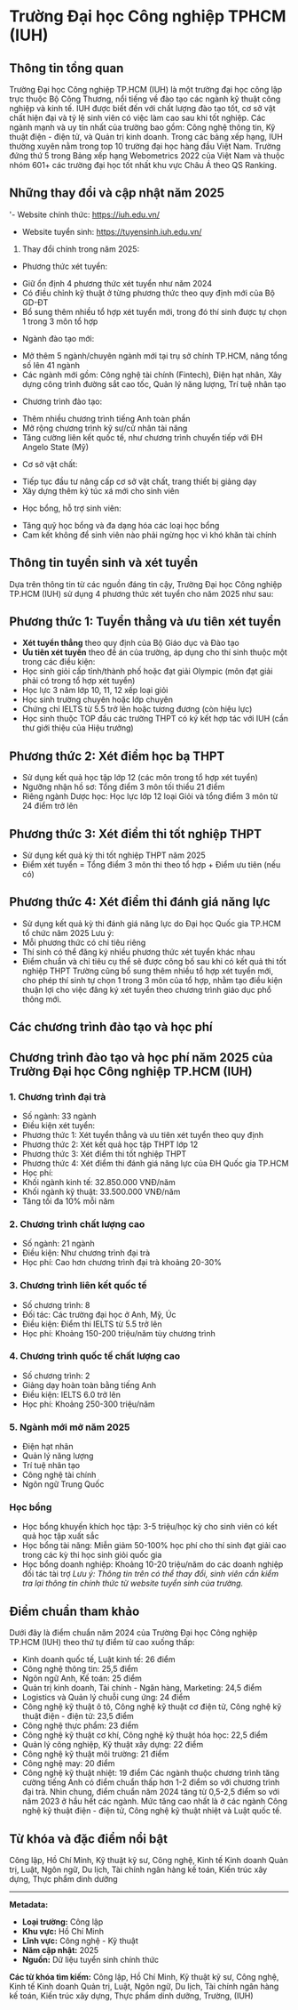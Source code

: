# Trường Đại học Công nghiệp TPHCM (IUH)

## Thông tin tổng quan
Trường Đại học Công nghiệp TP.HCM (IUH) là một trường đại học công lập trực thuộc Bộ Công Thương, nổi tiếng về đào tạo các ngành kỹ thuật công nghiệp và kinh tế. IUH được biết đến với chất lượng đào tạo tốt, cơ sở vật chất hiện đại và tỷ lệ sinh viên có việc làm cao sau khi tốt nghiệp. Các ngành mạnh và uy tín nhất của trường bao gồm: Công nghệ thông tin, Kỹ thuật điện - điện tử, và Quản trị kinh doanh. Trong các bảng xếp hạng, IUH thường xuyên nằm trong top 10 trường đại học hàng đầu Việt Nam. Trường đứng thứ 5 trong Bảng xếp hạng Webometrics 2022 của Việt Nam và thuộc nhóm 601+ các trường đại học tốt nhất khu vực Châu Á theo QS Ranking.

## Những thay đổi và cập nhật năm 2025
'- Website chính thức: https://iuh.edu.vn/
- Website tuyển sinh: https://tuyensinh.iuh.edu.vn/
1. Thay đổi chính trong năm 2025:
- Phương thức xét tuyển:
 + Giữ ổn định 4 phương thức xét tuyển như năm 2024
 + Có điều chỉnh kỹ thuật ở từng phương thức theo quy định mới của Bộ GD-ĐT
 + Bổ sung thêm nhiều tổ hợp xét tuyển mới, trong đó thí sinh được tự chọn 1 trong 3 môn tổ hợp
- Ngành đào tạo mới:
 + Mở thêm 5 ngành/chuyên ngành mới tại trụ sở chính TP.HCM, nâng tổng số lên 41 ngành
 + Các ngành mới gồm: Công nghệ tài chính (Fintech), Điện hạt nhân, Xây dựng công trình đường sắt cao tốc, Quản lý năng lượng, Trí tuệ nhân tạo
- Chương trình đào tạo:
 + Thêm nhiều chương trình tiếng Anh toàn phần 
 + Mở rộng chương trình kỹ sư/cử nhân tài năng
 + Tăng cường liên kết quốc tế, như chương trình chuyển tiếp với ĐH Angelo State (Mỹ)
- Cơ sở vật chất:
 + Tiếp tục đầu tư nâng cấp cơ sở vật chất, trang thiết bị giảng dạy
 + Xây dựng thêm ký túc xá mới cho sinh viên
- Học bổng, hỗ trợ sinh viên:
 + Tăng quỹ học bổng và đa dạng hóa các loại học bổng
 + Cam kết không để sinh viên nào phải ngừng học vì khó khăn tài chính

## Thông tin tuyển sinh và xét tuyển
Dựa trên thông tin từ các nguồn đáng tin cậy, Trường Đại học Công nghiệp TP.HCM (IUH) sử dụng 4 phương thức xét tuyển cho năm 2025 như sau:
## Phương thức 1: Tuyển thẳng và ưu tiên xét tuyển
- **Xét tuyển thẳng** theo quy định của Bộ Giáo dục và Đào tạo
- **Ưu tiên xét tuyển** theo đề án của trường, áp dụng cho thí sinh thuộc một trong các điều kiện:
 - Học sinh giỏi cấp tỉnh/thành phố hoặc đạt giải Olympic (môn đạt giải phải có trong tổ hợp xét tuyển)
 - Học lực 3 năm lớp 10, 11, 12 xếp loại giỏi
 - Học sinh trường chuyên hoặc lớp chuyên
 - Chứng chỉ IELTS từ 5.5 trở lên hoặc tương đương (còn hiệu lực)
 - Học sinh thuộc TOP đầu các trường THPT có ký kết hợp tác với IUH (cần thư giới thiệu của Hiệu trưởng)
## Phương thức 2: Xét điểm học bạ THPT
- Sử dụng kết quả học tập lớp 12 (các môn trong tổ hợp xét tuyển)
- Ngưỡng nhận hồ sơ: Tổng điểm 3 môn tối thiểu 21 điểm
- Riêng ngành Dược học: Học lực lớp 12 loại Giỏi và tổng điểm 3 môn từ 24 điểm trở lên
## Phương thức 3: Xét điểm thi tốt nghiệp THPT
- Sử dụng kết quả kỳ thi tốt nghiệp THPT năm 2025
- Điểm xét tuyển = Tổng điểm 3 môn thi theo tổ hợp + Điểm ưu tiên (nếu có)
## Phương thức 4: Xét điểm thi đánh giá năng lực
- Sử dụng kết quả kỳ thi đánh giá năng lực do Đại học Quốc gia TP.HCM tổ chức năm 2025
Lưu ý:
- Mỗi phương thức có chỉ tiêu riêng
- Thí sinh có thể đăng ký nhiều phương thức xét tuyển khác nhau
- Điểm chuẩn và chỉ tiêu cụ thể sẽ được công bố sau khi có kết quả thi tốt nghiệp THPT
Trường cũng bổ sung thêm nhiều tổ hợp xét tuyển mới, cho phép thí sinh tự chọn 1 trong 3 môn của tổ hợp, nhằm tạo điều kiện thuận lợi cho việc đăng ký xét tuyển theo chương trình giáo dục phổ thông mới.

## Các chương trình đào tạo và học phí
## Chương trình đào tạo và học phí năm 2025 của Trường Đại học Công nghiệp TP.HCM (IUH)
### 1. Chương trình đại trà
- Số ngành: 33 ngành
- Điều kiện xét tuyển:
 - Phương thức 1: Xét tuyển thẳng và ưu tiên xét tuyển theo quy định
 - Phương thức 2: Xét kết quả học tập THPT lớp 12
 - Phương thức 3: Xét điểm thi tốt nghiệp THPT
 - Phương thức 4: Xét điểm thi đánh giá năng lực của ĐH Quốc gia TP.HCM
- Học phí:
 - Khối ngành kinh tế: 32.850.000 VNĐ/năm
 - Khối ngành kỹ thuật: 33.500.000 VNĐ/năm
 - Tăng tối đa 10% mỗi năm
### 2. Chương trình chất lượng cao
- Số ngành: 21 ngành 
- Điều kiện: Như chương trình đại trà
- Học phí: Cao hơn chương trình đại trà khoảng 20-30%
### 3. Chương trình liên kết quốc tế
- Số chương trình: 8
- Đối tác: Các trường đại học ở Anh, Mỹ, Úc
- Điều kiện: Điểm thi IELTS từ 5.5 trở lên
- Học phí: Khoảng 150-200 triệu/năm tùy chương trình
### 4. Chương trình quốc tế chất lượng cao
- Số chương trình: 2 
- Giảng dạy hoàn toàn bằng tiếng Anh
- Điều kiện: IELTS 6.0 trở lên
- Học phí: Khoảng 250-300 triệu/năm
### 5. Ngành mới mở năm 2025
- Điện hạt nhân
- Quản lý năng lượng 
- Trí tuệ nhân tạo
- Công nghệ tài chính
- Ngôn ngữ Trung Quốc
### Học bổng
- Học bổng khuyến khích học tập: 3-5 triệu/học kỳ cho sinh viên có kết quả học tập xuất sắc
- Học bổng tài năng: Miễn giảm 50-100% học phí cho thí sinh đạt giải cao trong các kỳ thi học sinh giỏi quốc gia
- Học bổng doanh nghiệp: Khoảng 10-20 triệu/năm do các doanh nghiệp đối tác tài trợ
*Lưu ý: Thông tin trên có thể thay đổi, sinh viên cần kiểm tra lại thông tin chính thức từ website tuyển sinh của trường.*

## Điểm chuẩn tham khảo
Dưới đây là điểm chuẩn năm 2024 của Trường Đại học Công nghiệp TP.HCM (IUH) theo thứ tự điểm từ cao xuống thấp:
- Kinh doanh quốc tế, Luật kinh tế: 26 điểm
- Công nghệ thông tin: 25,5 điểm
- Ngôn ngữ Anh, Kế toán: 25 điểm 
- Quản trị kinh doanh, Tài chính - Ngân hàng, Marketing: 24,5 điểm
- Logistics và Quản lý chuỗi cung ứng: 24 điểm
- Công nghệ kỹ thuật ô tô, Công nghệ kỹ thuật cơ điện tử, Công nghệ kỹ thuật điện - điện tử: 23,5 điểm
- Công nghệ thực phẩm: 23 điểm
- Công nghệ kỹ thuật cơ khí, Công nghệ kỹ thuật hóa học: 22,5 điểm
- Quản lý công nghiệp, Kỹ thuật xây dựng: 22 điểm
- Công nghệ kỹ thuật môi trường: 21 điểm
- Công nghệ may: 20 điểm
- Công nghệ kỹ thuật nhiệt: 19 điểm
Các ngành thuộc chương trình tăng cường tiếng Anh có điểm chuẩn thấp hơn 1-2 điểm so với chương trình đại trà.
Nhìn chung, điểm chuẩn năm 2024 tăng từ 0,5-2,5 điểm so với năm 2023 ở hầu hết các ngành. Mức tăng cao nhất là ở các ngành Công nghệ kỹ thuật điện - điện tử, Công nghệ kỹ thuật nhiệt và Luật quốc tế.

## Từ khóa và đặc điểm nổi bật
Công lập, Hồ Chí Minh, Kỹ thuật kỹ sư, Công nghệ, Kinh tế Kinh doanh Quản trị, Luật, Ngôn ngữ, Du lịch, Tài chính ngân hàng kế toán, Kiến trúc xây dựng, Thực phẩm dinh dưỡng

---

**Metadata:**
- **Loại trường:** Công lập
- **Khu vực:** Hồ Chí Minh
- **Lĩnh vực:** Công nghệ - Kỹ thuật
- **Năm cập nhật:** 2025
- **Nguồn:** Dữ liệu tuyển sinh chính thức

**Các từ khóa tìm kiếm:**
Công lập, Hồ Chí Minh, Kỹ thuật kỹ sư, Công nghệ, Kinh tế Kinh doanh Quản trị, Luật, Ngôn ngữ, Du lịch, Tài chính ngân hàng kế toán, Kiến trúc xây dựng, Thực phẩm dinh dưỡng, Trường, (IUH)
